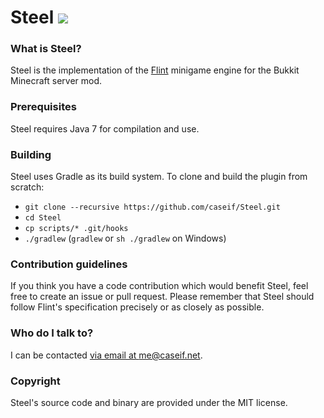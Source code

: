 # Steel [![](http://ci.caseif.net/job/Steel/branch/master/badge/icon)](http://ci.caseif.net/job/Steel/)

### What is Steel?

Steel is the implementation of the [Flint](https://github.com/caseif/Flint) minigame engine for the Bukkit Minecraft
server mod.

### Prerequisites

Steel requires Java 7 for compilation and use.

### Building

Steel uses Gradle as its build system. To clone and build the plugin from scratch:

- `git clone --recursive https://github.com/caseif/Steel.git`
- `cd Steel`
- `cp scripts/* .git/hooks`
- `./gradlew` (`gradlew` or `sh ./gradlew` on Windows)

### Contribution guidelines ###

If you think you have a code contribution which would benefit Steel, feel free to create an issue or pull request.
Please remember that Steel should follow Flint's specification precisely or as closely as possible.

### Who do I talk to? ###

I can be contacted [via email at me@caseif.net](mailto:me@caseif.net).

### Copyright ###

Steel's source code and binary are provided under the MIT license.

